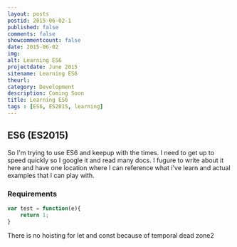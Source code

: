 ```yaml
---
layout: posts
postid: 2015-06-02-1
published: false
comments: false
showcommentcount: false
date: 2015-06-02
img: 
alt: Learning ES6
projectdate: June 2015
sitename: Learning ES6
theurl: 
category: Development
description: Coming Soon
title: Learning ES6
tags : [ES6, ES2015, learning]
---
```


## ES6 \(ES2015\)

 So I'm trying to use ES6 and keepup with the times. I need to get up to speed quickly so I google it and read many docs. I fugure to write about it here and have one location where I can reference what i've learn and actual examples that I can play with.


### Requirements

~~~ javascript
var test = function(e){
	return 1;
}
~~~




 There is no hoisting for let and const because of temporal dead zone2